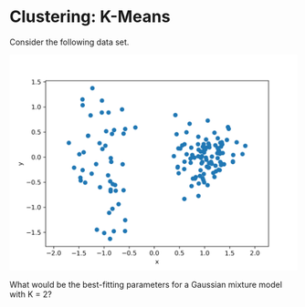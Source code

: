 # Clustering: K-Means

Consider the following data set.

![Two Gaussian clusters](gaussian_clusters.png)

What would be the best-fitting parameters for a Gaussian mixture model with K = 2?

